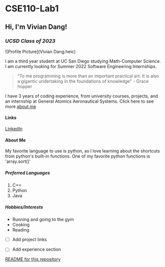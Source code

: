 # CSE110-Lab1

## **Hi, I'm Vivian Dang!**

### *UCSD Class of 2023*

![Profile Picture](Vivian Dang.heic)

I am a third year student at UC San Diego studying Math-Computer Science. I am currently looking for Summer 2022 Software Engineering Internships.

>"To me programming is more than an important practical art. It is also a gigantic undertaking in the foundations of knowledge" - Grace hopper

I have 3 years of coding experience, from university courses, projects, and an internship at General Atomics Aeronautical Systems. Click here to see more [about me](#About-Me)

#### <a name="Links"></a>Links
[LinkedIn](https://www.linkedin.com/in/viviantdangg/)

#### About Me
My favorite language to use is python, as I love learning about the shortcuts from python's built-in functions.
One of my favorite python functions is 'array.sort()'

##### Preferred Languages
1. C++
2. Python
3. Java
   
##### Hobbies/Interests
- Running and going to the gym
- Cooking
- Reading

- [ ] Add project links
- [ ] Add experience section


[README for this repository](README.md)